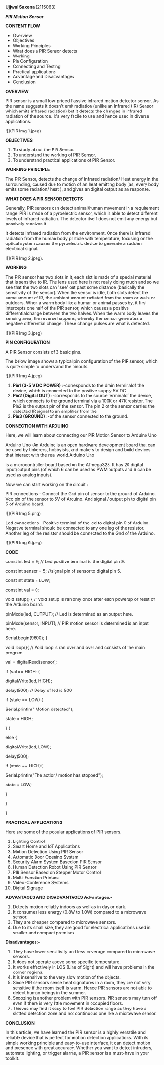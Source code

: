 
**Ujjwal Saxena**
(2115063)

***PIR Motion Sensor***

**CONTENT FLOW**

- Overview
- Objectives
- Working Principles
- What does a PIR Sensor detects
- Working
- Pin Configuration
- Connecting and Testing
- Practical applications
- Advantage and Disadvantages
- Conclusion

**OVERVIEW**

PIR sensor is a small low-priced Passive infrared motion detector sensor. As the name suggests it doesn’t emit radiation (unlike an Infrared (IR) Sensor which emits infrared radiation) but it detects the changes in infrared radiation of the source. It's very facile to use and hence used in diverse applications.

![](PIR Img 1.jpeg)



**OBJECTIVES**
1. To study about the PIR Sensor.
1. To understand the working of PIR Sensor.
1. To understand practical applications of PIR Sensor.

**WORKING PRINCIPLE**

The PIR Sensor, detects the change of Infrared radiation/ Heat energy in the surrounding, caused due to motion of an heat emitting body (as, every body emits some radiation/ heat ), and gives an digital output as an response.

**WHAT DOES A PIR SENSOR DETECTS**

Generally, PIR sensors can detect animal/human movement in a requirement range. PIR is made of a pyroelectric sensor, which is able to detect different levels of infrared radiation. The detector itself does not emit any energy but passively receives it

It detects infrared radiation from the environment. Once there is infrared radiation from the human body particle with temperature, focusing on the optical system causes the pyroelectric device to generate a sudden electrical signal.

![](PIR Img 2.jpeg).


**WORKING**

The PIR sensor has two slots in it, each slot is made of a special material that is sensitive to IR. The lens used here is not really doing much and so we see that the two slots can 'see' out past some distance (basically the sensitivity of the sensor). When the sensor is idle, both slots detect the same amount of IR, the ambient amount radiated from the room or walls or outdoors. When a warm body like a human or animal passes by, it first intercepts one half of the PIR sensor, which causes a positive differentialchange between the two halves. When the warm body leaves the sensing area, the reverse happens, whereby the sensor generates a negative differential change. These change pulses are what is detected.

![](PIR Img 3.jpeg)


**PIN CONFIGURATION**

A PIR Sensor consists of 3 basic pins.

The below image shows a typical pin configuration of the PIR sensor, which is quite simple to understand the pinouts.

![](PIR Img 4.jpeg)

1. **Pin1 (3-5 V DC POWER)** :-corresponds to the drain terminalof the device, which is connected to the positive supply 5V DC.
1. **Pin2 (Digital OUT)** :-corresponds to the source terminalof the device, which connects to the ground terminal via a 100K or 47K resistor. The Pin2 is the output pin of the sensor. The pin 2 of the sensor carries the detected IR signal to an amplifier from the
1. **Pin3 (GROUND)** :-of the sensor connected to the ground.


**CONNECTION WITH ARDUINO**

Here, we will learn about connecting our PIR Motion Sensor to Arduino Uno

Arduino Uno :An Arduino is an open hardware development board that can be used by tinkerers, hobbyists, and makers to design and build devices that interact with the real world.Arduino Uno

is a microcontroller board based on the ATmega328. It has 20 digital input/output pins (of which 6 can be used as PWM outputs and 6 can be used as analog inputs).

Now we can start working on the circuit :

PIR connections - Connect the Gnd pin of sensor to the ground of Arduino. Vcc pin of the sensor to 5V of Arduino. And signal / output pin to digital pin 5 of Arduino board.

![](PIR Img 5.png)

Led connections - Positive terminal of the led to digital pin 9 of Arduino. Negative terminal should be connected to any one leg of the resistor. Another leg of the resistor should be connected to the Gnd of the Arduino.

![](PIR Img 6.jpeg)


**CODE**

const int led = 9; // Led positive terminal to the digital pin 9.

const int sensor = 5; //signal pin of sensor to digital pin 5.

const int state = LOW;

const int val = 0;

void setup() { // Void setup is ran only once after each powerup or reset of the Arduino board.

pinMode(led, OUTPUT); // Led is determined as an output here.

pinMode(sensor, INPUT); // PIR motion sensor is determined is an input here.

Serial.begin(9600); }

void loop(){ // Void loop is ran over and over and consists of the main program.

val = digitalRead(sensor);

if (val == HIGH) {

digitalWrite(led, HIGH);

delay(500); // Delay of led is 500

if (state == LOW) {

Serial.println(" Motion detected");

state = HIGH;

} }

else {

digitalWrite(led, LOW);

delay(500);

if (state == HIGH){

Serial.println("The action/ motion has stopped");

state = LOW;

}

}

}


**PRACTICAL APPLICATIONS**

Here are some of the popular applications of PIR sensors.

1. Lighting Control
1. Smart Home and IoT Applications
1. Motion Detection Using PIR Sensor
1. Automatic Door Opening System
1. Security Alarm System Based on PIR Sensor
1. Human Detection Robot Using PIR Sensor
1. PIR Sensor Based on Stepper Motor Control
1. Multi-Function Printers
1. Video-Conference Systems
1. Digital Signage

**ADVANTAGES AND DISADVANTAGES Advantages:-**

1. Detects motion reliably indoors as well as in day or dark.
1. It consumes less energy (0.8W to 1.0W) compared to a microwave sensor.
1. They are cheaper compared to microwave sensors.
1. Due to its small size, they are good for electrical applications used in smaller and compact premises.

**Disadvantages:-**

1. They have lower sensitivity and less coverage compared to microwave sensors.
1. It does not operate above some specific temperature.
1. It works effectively in LOS (Line of Sight) and will have problems in the corner regions.
1. It is insensitive to the very slow motion of the objects.
1. Since PIR sensors sense heat signatures in a room, they are not very sensitive if the room itself is warm. Hence PIR sensors are not able to detect human beings in the summer.
1. Snoozing is another problem with PIR sensors. PIR sensors may turn off even if there is very little movement in occupied floors.
1. Thieves may find it easy to fool PIR detection range as they have a slotted detection zone and not continuous one like a microwave sensor.


**CONCLUSION**

In this article, we have learned the PIR sensor is a highly versatile and reliable device that is perfect for motion detection applications. With its simple working principle and easy-to-use interface, it can detect motion and presence with great accuracy. Whether you want to detect intruders, automate lighting, or trigger alarms, a PIR sensor is a must-have in your toolkit.
